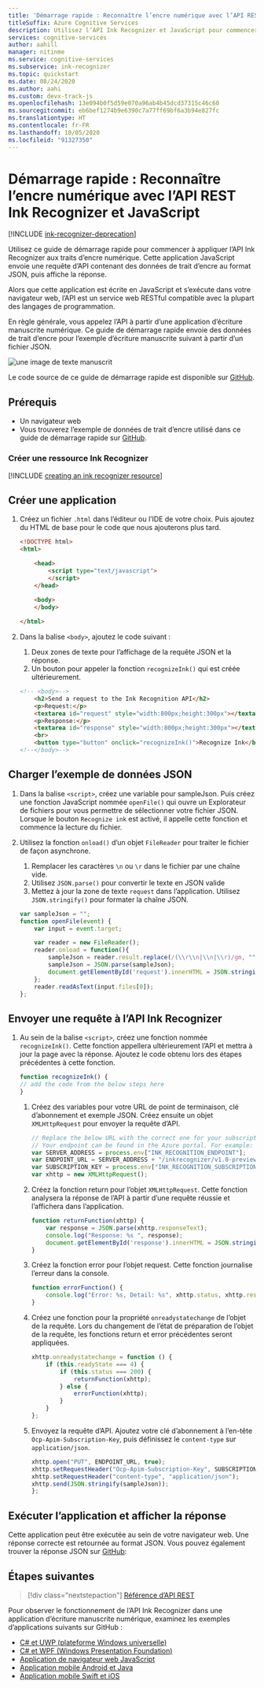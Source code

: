 ```yaml
---
title: 'Démarrage rapide : Reconnaître l’encre numérique avec l’API REST Ink Recognizer et Node.js'
titleSuffix: Azure Cognitive Services
description: Utilisez l’API Ink Recognizer et JavaScript pour commencer la reconnaissance des traits d’encre numérique dans ce guide de démarrage rapide.
services: cognitive-services
author: aahill
manager: nitinme
ms.service: cognitive-services
ms.subservice: ink-recognizer
ms.topic: quickstart
ms.date: 08/24/2020
ms.author: aahi
ms.custom: devx-track-js
ms.openlocfilehash: 13e094b0f5d59e070a96ab4b45dcd37315c46c60
ms.sourcegitcommit: eb6bef1274b9e6390c7a77ff69bf6a3b94e827fc
ms.translationtype: HT
ms.contentlocale: fr-FR
ms.lasthandoff: 10/05/2020
ms.locfileid: "91327350"
---
```

# <a name="quickstart-recognize-digital-ink-with-the-ink-recognizer-rest-api-and-javascript"></a>Démarrage rapide : Reconnaître l’encre numérique avec l’API REST Ink Recognizer et JavaScript

[!INCLUDE [ink-recognizer-deprecation](../includes/deprecation-note.md)]

Utilisez ce guide de démarrage rapide pour commencer à appliquer l’API Ink Recognizer aux traits d’encre numérique. Cette application JavaScript envoie une requête d’API contenant des données de trait d’encre au format JSON, puis affiche la réponse.

Alors que cette application est écrite en JavaScript et s’exécute dans votre navigateur web, l’API est un service web RESTful compatible avec la plupart des langages de programmation.

En règle générale, vous appelez l’API à partir d’une application d’écriture manuscrite numérique. Ce guide de démarrage rapide envoie des données de trait d’encre pour l’exemple d’écriture manuscrite suivant à partir d’un fichier JSON.

![une image de texte manuscrit](../media/handwriting-sample.jpg)

Le code source de ce guide de démarrage rapide est disponible sur [GitHub](https://go.microsoft.com/fwlink/?linkid=2089905).

## <a name="prerequisites"></a>Prérequis

- Un navigateur web
- Vous trouverez l’exemple de données de trait d’encre utilisé dans ce guide de démarrage rapide sur [GitHub](https://github.com/Azure-Samples/cognitive-services-REST-api-samples/blob/master/javascript/InkRecognition/quickstart/example-ink-strokes.json).

### <a name="create-an-ink-recognizer-resource"></a>Créer une ressource Ink Recognizer

[!INCLUDE [creating an ink recognizer resource](../includes/setup-instructions.md)]

## <a name="create-a-new-application"></a>Créer une application

1. Créez un fichier `.html` dans l’éditeur ou l’IDE de votre choix. Puis ajoutez du HTML de base pour le code que nous ajouterons plus tard.
    
    ```html
    <!DOCTYPE html>
    <html>
    
        <head>
            <script type="text/javascript">
            </script>
        </head>
        
        <body>
        </body>
    
    </html>
    ```

2. Dans la balise `<body>`, ajoutez le code suivant :
    1. Deux zones de texte pour l’affichage de la requête JSON et la réponse.
    2. Un bouton pour appeler la fonction `recognizeInk()` qui est créée ultérieurement.
    
    ```HTML
    <!-- <body>-->
        <h2>Send a request to the Ink Recognition API</h2>
        <p>Request:</p>
        <textarea id="request" style="width:800px;height:300px"></textarea>
        <p>Response:</p>
        <textarea id="response" style="width:800px;height:300px"></textarea>
        <br>
        <button type="button" onclick="recognizeInk()">Recognize Ink</button>
    <!--</body>-->
    ```

## <a name="load-the-example-json-data"></a>Charger l’exemple de données JSON

1. Dans la balise `<script>`, créez une variable pour sampleJson. Puis créez une fonction JavaScript nommée `openFile()` qui ouvre un Explorateur de fichiers pour vous permettre de sélectionner votre fichier JSON. Lorsque le bouton `Recognize ink` est activé, il appelle cette fonction et commence la lecture du fichier.
2. Utilisez la fonction `onload()` d’un objet `FileReader` pour traiter le fichier de façon asynchrone. 
    1. Remplacer les caractères `\n` ou `\r` dans le fichier par une chaîne vide. 
    2. Utilisez `JSON.parse()` pour convertir le texte en JSON valide
    3. Mettez à jour la zone de texte `request` dans l’application. Utilisez `JSON.stringify()` pour formater la chaîne JSON. 
    
    ```javascript
    var sampleJson = "";
    function openFile(event) {
        var input = event.target;
    
        var reader = new FileReader();
        reader.onload = function(){
            sampleJson = reader.result.replace(/(\\r\\n|\\n|\\r)/gm, "");
            sampleJson = JSON.parse(sampleJson);
            document.getElementById('request').innerHTML = JSON.stringify(sampleJson, null, 2);
        };
        reader.readAsText(input.files[0]);
    };
    ```

## <a name="send-a-request-to-the-ink-recognizer-api"></a>Envoyer une requête à l’API Ink Recognizer

1. Au sein de la balise `<script>`, créez une fonction nommée `recognizeInk()`. Cette fonction appellera ultérieurement l’API et mettra à jour la page avec la réponse. Ajoutez le code obtenu lors des étapes précédentes à cette fonction. 
        
    ```javascript
    function recognizeInk() {
    // add the code from the below steps here 
    }
    ```

    1. Créez des variables pour votre URL de point de terminaison, clé d’abonnement et exemple JSON. Créez ensuite un objet `XMLHttpRequest` pour envoyer la requête d’API. 
        
        ```javascript
        // Replace the below URL with the correct one for your subscription. 
        // Your endpoint can be found in the Azure portal. For example: "https://<your-custom-subdomain>.cognitiveservices.azure.com";
        var SERVER_ADDRESS = process.env["INK_RECOGNITION_ENDPOINT"];
        var ENDPOINT_URL = SERVER_ADDRESS + "/inkrecognizer/v1.0-preview/recognize";
        var SUBSCRIPTION_KEY = process.env["INK_RECOGNITION_SUBSCRIPTION_KEY"];
        var xhttp = new XMLHttpRequest();
        ```
    2. Créez la fonction return pour l’objet `XMLHttpRequest`. Cette fonction analysera la réponse de l’API à partir d’une requête réussie et l’affichera dans l’application. 
            
        ```javascript
        function returnFunction(xhttp) {
            var response = JSON.parse(xhttp.responseText);
            console.log("Response: %s ", response);
            document.getElementById('response').innerHTML = JSON.stringify(response, null, 2);
        }
        ```
    3. Créez la fonction error pour l’objet request. Cette fonction journalise l’erreur dans la console. 
            
        ```javascript
        function errorFunction() {
            console.log("Error: %s, Detail: %s", xhttp.status, xhttp.responseText);
        }
        ```

    4. Créez une fonction pour la propriété `onreadystatechange` de l’objet de la requête. Lors du changement de l’état de préparation de l’objet de la requête, les fonctions return et error précédentes seront appliquées.
            
        ```javascript
        xhttp.onreadystatechange = function () {
            if (this.readyState === 4) {
                if (this.status === 200) {
                    returnFunction(xhttp);
                } else {
                    errorFunction(xhttp);
                }
            }
        };
        ```
    
    5. Envoyez la requête d’API. Ajoutez votre clé d’abonnement à l’en-tête `Ocp-Apim-Subscription-Key`, puis définissez le `content-type` sur `application/json`.
    
        ```javascript
        xhttp.open("PUT", ENDPOINT_URL, true);
        xhttp.setRequestHeader("Ocp-Apim-Subscription-Key", SUBSCRIPTION_KEY);
        xhttp.setRequestHeader("content-type", "application/json");
        xhttp.send(JSON.stringify(sampleJson));
        };
        ```

## <a name="run-the-application-and-view-the-response"></a>Exécuter l’application et afficher la réponse

Cette application peut être exécutée au sein de votre navigateur web. Une réponse correcte est retournée au format JSON. Vous pouvez également trouver la réponse JSON sur [GitHub](https://github.com/Azure-Samples/cognitive-services-REST-api-samples/blob/master/javascript/InkRecognition/quickstart/example-response.json):

## <a name="next-steps"></a>Étapes suivantes

> [!div class="nextstepaction"]
> [Référence d’API REST](https://go.microsoft.com/fwlink/?linkid=2089907)

Pour observer le fonctionnement de l’API Ink Recognizer dans une application d’écriture manuscrite numérique, examinez les exemples d’applications suivants sur GitHub :
* [C# et UWP (plateforme Windows universelle)](https://go.microsoft.com/fwlink/?linkid=2089803)  
* [C# et WPF (Windows Presentation Foundation)](https://go.microsoft.com/fwlink/?linkid=2089804)
* [Application de navigateur web JavaScript](https://go.microsoft.com/fwlink/?linkid=2089908)       
* [Application mobile Android et Java](https://go.microsoft.com/fwlink/?linkid=2089906)
* [Application mobile Swift et iOS](https://go.microsoft.com/fwlink/?linkid=2089805)
